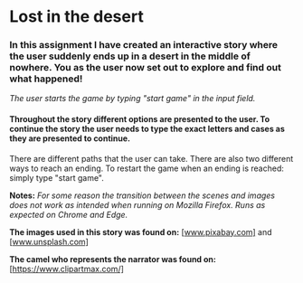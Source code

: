 # Lost in the desert 

### In this assignment I have created an interactive story where the user suddenly ends up in a desert in the middle of nowhere. You as the user now set out to explore and find out what happened!

*The user starts the game by typing "start game" in the input field.* 

#### Throughout the story different options are presented to the user. To continue the story the user needs to type the exact letters and cases as they are presented to continue.

There are different paths that the user can take. There are also two different ways to reach an ending. To restart the game when an ending is reached: simply type "start game".

**Notes:**
*For some reason the transition between the scenes and images does not work as intended when running on Mozilla Firefox.*
*Runs as expected on Chrome and Edge.*

**The images used in this story was found on:**
[www.pixabay.com]
and
[www.unsplash.com]

**The camel who represents the narrator was found on:**
[https://www.clipartmax.com/] 